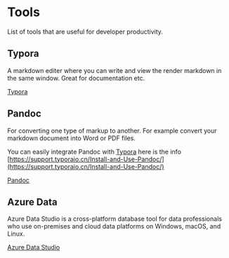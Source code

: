 # Tools

List of tools that are useful for developer productivity.

## Typora

A markdown editer where you can write and view the render markdown in the same window. Great for documentation etc.

[Typora](https://typora.io/)

## Pandoc

For converting one type of markup to another. For example convert your markdown document into Word or PDF files.

You can easily integrate Pandoc with [Typora](https://typora.io/) here is the info [https://support.typoraio.cn/Install-and-Use-Pandoc/](https://support.typoraio.cn/Install-and-Use-Pandoc/)

[Pandoc](https://pandoc.org/)

## Azure Data

Azure Data Studio is a cross-platform database tool for data professionals who use on-premises and cloud data platforms on Windows, macOS, and Linux.

[Azure Data Studio](https://docs.microsoft.com/en-us/sql/azure-data-studio/download-azure-data-studio?view=sql-server-ver16)
